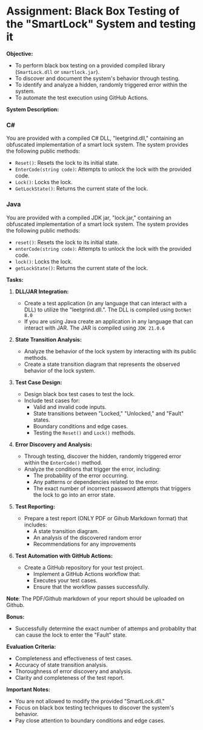 # Assignment: Black Box Testing of the "SmartLock" System and testing it

**Objective:**

* To perform black box testing on a provided compiled library (`SmartLock.dll` or `smartlock.jar`).
* To discover and document the system's behavior through testing.
* To identify and analyze a hidden, randomly triggered error within the system.
* To automate the test execution using GitHub Actions.

**System Description:**

### C#
You are provided with a compiled C# DLL, "leetgrind.dll," containing an obfuscated implementation of a smart lock system. The system provides the following public methods:

* `Reset()`: Resets the lock to its initial state.
* `EnterCode(string code)`: Attempts to unlock the lock with the provided code.
* `Lock()`: Locks the lock.
* `GetLockState()`: Returns the current state of the lock.

### Java
You are provided with a compiled JDK jar, "lock.jar," containing an obfuscated implementation of a smart lock system. The system provides the following public methods:

* `reset()`: Resets the lock to its initial state.
* `enterCode(string code)`: Attempts to unlock the lock with the provided code.
* `lock()`: Locks the lock.
* `getLockState()`: Returns the current state of the lock.

**Tasks:**

1.  **DLL/JAR Integration:**
    * Create a test application (in any language that can interact with a DLL) to utilize the "leetgrind.dll.". The DLL is compiled using `DotNet 8.0`
    * If you are using Java create an application in any language that can interact with JAR. The JAR is compiled using `JDK 21.0.6`
2.  **State Transition Analysis:**
    * Analyze the behavior of the lock system by interacting with its public methods.
    * Create a state transition diagram that represents the observed behavior of the lock system.
3.  **Test Case Design:**
    * Design black box test cases to test the lock.
    * Include test cases for:
        * Valid and invalid code inputs.
        * State transitions between "Locked," "Unlocked," and "Fault" states.
        * Boundary conditions and edge cases.
        * Testing the `Reset()` and `Lock()` methods.
4.  **Error Discovery and Analysis:**
    * Through testing, discover the hidden, randomly triggered error within the `EnterCode()` method.
    * Analyze the conditions that trigger the error, including:
        * The probability of the error occurring.
        * Any patterns or dependencies related to the error.
        * The exact number of incorrect password attempts that triggers the lock to go into an error state.

5.  **Test Reporting:**

    * Prepare a test report (ONLY PDF or Gihub Markdown format) that includes:
        * A state transition diagram.
        * An analysis of the discovered random error
        * Recommendations for any improvements

6. **Test Automation with GitHub Actions:**
     * Create a GitHub repository for your test project.
        * Implement a GitHub Actions workflow that: 
        * Executes your test cases. 
        * Ensure that the workflow passes successfully.

**Note**:
The PDF/Github markdown of your report should be uploaded on Github.

**Bonus:**

* Successfully determine the exact number of attemps and probablity that can cause the lock to enter the "Fault" state.

**Evaluation Criteria:**

* Completeness and effectiveness of test cases.
* Accuracy of state transition analysis.
* Thoroughness of error discovery and analysis.
* Clarity and completeness of the test report.

**Important Notes:**

* You are not allowed to modify the provided "SmartLock.dll."
* Focus on black box testing techniques to discover the system's behavior.
* Pay close attention to boundary conditions and edge cases.

